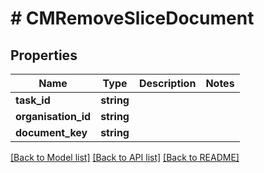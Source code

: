 # # CMRemoveSliceDocument

## Properties

Name | Type | Description | Notes
------------ | ------------- | ------------- | -------------
**task_id** | **string** |  |
**organisation_id** | **string** |  |
**document_key** | **string** |  |

[[Back to Model list]](../../README.md#models) [[Back to API list]](../../README.md#endpoints) [[Back to README]](../../README.md)

